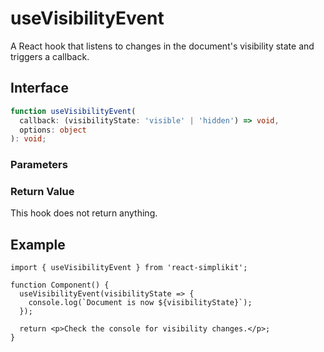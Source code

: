 # useVisibilityEvent

A React hook that listens to changes in the document's visibility state and triggers a callback.

## Interface

```ts
function useVisibilityEvent(
  callback: (visibilityState: 'visible' | 'hidden') => void,
  options: object
): void;
```

### Parameters

<Interface
  required
  name="callback"
  type="(visibilityState: 'visible' | 'hidden') => void"
  description="A function to be called when the visibility state changes. It receives the current visibility state ('visible' or 'hidden') as an argument."
/>

<Interface
  name="options"
  type="object"
  description="Optional configuration for the hook."
  :nested="[
    {
      name: 'options.immediate',
      type: 'boolean',
      required: false,
      defaultValue: 'false',
      description:
        'If true, the callback is invoked immediately upon mounting with the current visibility state.',
    },
  ]"
/>

### Return Value

This hook does not return anything.
## Example

```tsx
import { useVisibilityEvent } from 'react-simplikit';

function Component() {
  useVisibilityEvent(visibilityState => {
    console.log(`Document is now ${visibilityState}`);
  });

  return <p>Check the console for visibility changes.</p>;
}
```
